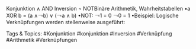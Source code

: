Konjunktion ∧ AND
Inversion ¬ NOTBinäre Arithmetik, Wahrheitstabellen
•a XOR b = (a ∧￢b) ∨ (￢a ∧ b) 
•NOT: ￢1 = 0 ￢0 = 1
•Beispiel: Logische Verknüpfungen werden stellenweise ausgeführt:

   Tags & Topics:
   #Konjunktion
   #konjunktion
   #Inversion
   #Verknüpfung
   #Arithmetik
   #Verknüpfungen